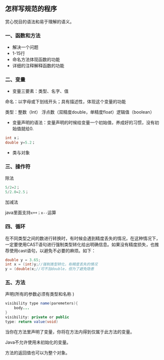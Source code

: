 ## 怎样写规范的程序

赏心悦目的语法和易于理解的语义。

### 一、函数和方法

- 解决一个问题
- 1-15行
- 命名方法体现函数的功能
- 详细的注释解释函数的功能 

### 二、变量

- 变量三要素：类型、名字、值

命名：以字母或下划线开头；具有描述性，体现这个变量的功能

类型：整数（Int） 浮点数（双精度double，单精度float）逻辑值（boolean）

- 变量声明的语法：变量声明的时候给变量一个初始值，养成好的习惯，没有初始值就给0.

```java
int x；
double y=5.2；
```

- 类与对象

### 三、操作符

除法

```java
5/2=2；
5/2.0=2.5；
```

加减法

java里面支持`x++；x--`运算

### 四、循环

在不同类型之间的数进行转换时，有时候会遇到精度丢失的情况，在这种情况下，一定要使用CAST语句进行强制类型转化给出明确信息。如果没有精度损失，也推荐使用cast语句，以避免不必要的麻烦。如下：

```java
double y = 3.65;
int x = (int)y;//强制类型转化，有精度丢失的情况
y = (double)x;//可不加double，但为了避免隐患
```

### 五、方法

声明(所有的参数必须有类型和名称 )

```java
visibility type name(paremeters){
    body...
}
visibility: private or public
type: return value(void)
```

当你在方法里声明了变量，你将在方法内得到仅属于此方法的变量。

Java不允许使用未初始化的变量。

方法的返回值也可以为整个对象。


